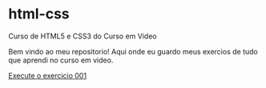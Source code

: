 # html-css
 Curso de HTML5 e CSS3 do Curso em Video

Bem vindo ao meu repositorio! Aqui onde eu guardo meus exercios de tudo que aprendi no curso em video.

<a href = "https://devkanivore.github.io/html-css/Exercicios/ex001/">Execute o exercicio 001